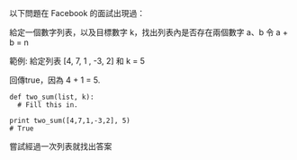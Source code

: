 以下問題在 Facebook 的面試出現過：

給定一個數字列表，以及目標數字 k，找出列表內是否存在兩個數字 a、b 令 a + b = n

範例:
給定列表 [4, 7, 1 , -3, 2] 和 k = 5

回傳true，因為 4 + 1 = 5.
```
def two_sum(list, k):
  # Fill this in.

print two_sum([4,7,1,-3,2], 5)
# True
```

嘗試經過一次列表就找出答案
